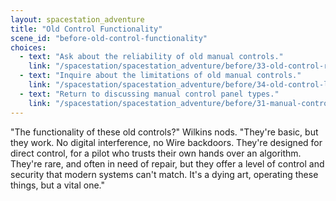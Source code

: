 ```yaml
---
layout: spacestation_adventure
title: "Old Control Functionality"
scene_id: "before-old-control-functionality"
choices:
  - text: "Ask about the reliability of old manual controls."
    link: "/spacestation/spacestation_adventure/before/33-old-control-reliability/"
  - text: "Inquire about the limitations of old manual controls."
    link: "/spacestation/spacestation_adventure/before/34-old-control-limitations/"
  - text: "Return to discussing manual control panel types."
    link: "/spacestation/spacestation_adventure/before/31-manual-control-panel-types/"
---
```


"The functionality of these old controls?" Wilkins nods. "They're basic, but they work. No digital interference, no Wire backdoors. They're designed for direct control, for a pilot who trusts their own hands over an algorithm. They're rare, and often in need of repair, but they offer a level of control and security that modern systems can't match. It's a dying art, operating these things, but a vital one."
